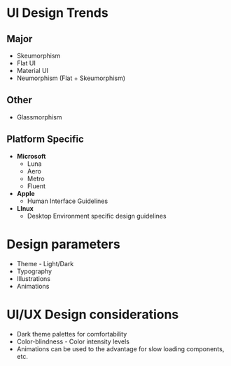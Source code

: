 # UI Design Trends
## Major
- Skeumorphism
- Flat UI
- Material UI
- Neumorphism (Flat + Skeumorphism)
## Other
- Glassmorphism
## Platform Specific
- **Microsoft**
	- Luna
	- Aero
	- Metro
	- Fluent
- **Apple**
	- Human Interface Guidelines
- **LInux**
	- Desktop Environment specific design guidelines
# Design parameters
- Theme - Light/Dark
- Typography
- Illustrations
- Animations

# UI/UX Design considerations
- Dark theme palettes for comfortability
- Color-blindness - Color intensity levels
- Animations can be used to the advantage for slow loading components, etc.
